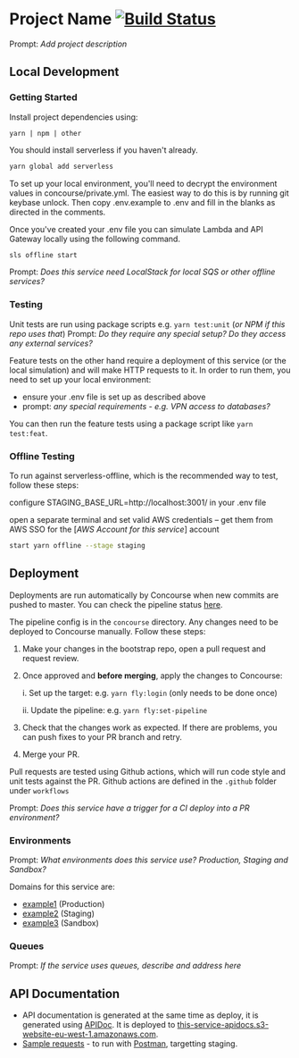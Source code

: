 # Project Name [![Build Status](https://github.com/comicrelief/serverless-starter-app/workflows/main/badge.svg?branch=master)](https://github.com/comicrelief/serverless-starter-app/actions/workflows/main.yml?query=branch%3Amaster)

Prompt: _Add project description_

## Local Development

### Getting Started

Install project dependencies using:

`yarn | npm | other`

You should install serverless if you haven't already.

```bash
yarn global add serverless
```

To set up your local environment, you'll need to decrypt the environment values in concourse/private.yml. The easiest way to do this is by running git keybase unlock. Then copy .env.example to .env and fill in the blanks as directed in the comments.

Once you've created your .env file you can simulate Lambda and API Gateway locally using the following command.

```bash
sls offline start
```

Prompt: _Does this service need LocalStack for local SQS or other offline services?_

### Testing

Unit tests are run using package scripts e.g. `yarn test:unit` (_or NPM if this repo uses that_) Prompt: _Do they require any special setup?_ _Do they access any external services?_

Feature tests on the other hand require a deployment of this service (or the local simulation) and will make HTTP requests to it. In order to run them, you need to set up your local environment:

- ensure your .env file is set up as described above
- prompt: _any special requirements - e.g. VPN access to databases?_

You can then run the feature tests using a package script like `yarn test:feat`.

### Offline Testing

To run against serverless-offline, which is the recommended way to test, follow these steps:

configure STAGING_BASE_URL=http://localhost:3001/ in your .env file

open a separate terminal and set valid AWS credentials – get them from AWS SSO for the [_AWS Account for this service_] account

```bash
start yarn offline --stage staging
```

## Deployment

Deployments are run automatically by Concourse when new commits are pushed to master. You can check the pipeline status [here](https://ci.services.comicrelief.com/this-service).

The pipeline config is in the `concourse` directory. Any changes need to be deployed to Concourse manually. Follow these steps:

1. Make your changes in the bootstrap repo, open a pull request and request review.

2. Once approved and **before merging**, apply the changes to Concourse:

    i. Set up the target: e.g. `yarn fly:login` (only needs to be done once)

    ii. Update the pipeline: e.g. `yarn fly:set-pipeline`

3. Check that the changes work as expected. If there are problems, you can push fixes to your PR branch and retry.

4. Merge your PR.

Pull requests are tested using Github actions, which will run code style and unit tests against the PR. Github actions are defined in the `.github` folder under `workflows`

Prompt: _Does this service have a trigger for a CI deploy into a PR environment?_

### Environments

Prompt: _What environments does this service use? Production, Staging and Sandbox?_

Domains for this service are:

- [example1](example.example) (Production)
- [example2](example.example) (Staging)
- [example3](example.example) (Sandbox)

### Queues

Prompt: _If the service uses queues, describe and address here_

## API Documentation

- API documentation is generated at the same time as deploy, it is generated using [APIDoc](http://apidocjs.com/). It is
 deployed to [this-service-apidocs.s3-website-eu-west-1.amazonaws.com](http://[this-service]-apidocs.s3-website-eu-west-1.amazonaws.com/).
- [Sample requests](https://www.getpostman.com/collections/709902c58d5c498ab9fc) - to run with [Postman](https://www.getpostman.com/), targetting staging.
